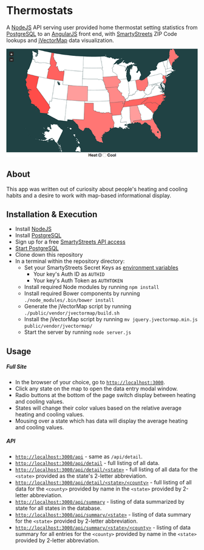 # Thermostats
A [NodeJS](https://nodejs.org/) API serving user provided home thermostat setting statistics from [PostgreSQL](https://www.postgresql.org/) to an [AngularJS](https://angularjs.org/) front end, with [SmartyStreets](https://smartystreets.com/) ZIP Code lookups and [jVectorMap](http://jvectormap.com/) data visualization.

![thermostats screenshot](https://raw.githubusercontent.com/NewEvolution/thermostats/master/thermostats_screenshot.png)

## About
This app was written out of curiosity about people's heating and cooling habits and a desire to work with map-based informational display.

## Installation & Execution
- Install [NodeJS](https://nodejs.org)
- Install [PostgreSQL](https://www.postgresql.org/download/)
- Sign up for a free [SmartyStreets API access](https://smartystreets.com/signup)
- [Start PostgreSQL](https://www.postgresql.org/docs/9.1/static/server-start.html)
- Clone down this repository
- In a terminal within the repository directory:
  - Set your SmartyStreets Secret Keys as [environment variables](https://www.google.com/search?q=setting+environment+variables)
    - Your key's Auth ID as `AUTHID`
    - Your key's Auth Token as `AUTHTOKEN`
  - Install required Node modules by running `npm install`
  - Install required Bower components by running `./node_modules/.bin/bower install`
  - Generate the jVectorMap script by running `./public/vendor/jvectormap/build.sh`
  - Install the jVectorMap script by running `mv jquery.jvectormap.min.js public/vendor/jvectormap/`
  - Start the server by running `node server.js`

## Usage
##### Full Site
- In the browser of your choice, go to [`http://localhost:3000`](http://localhost:3000).
- Click any state on the map to open the data entry modal window.
- Radio buttons at the bottom of the page switch display between heating and cooling values.
- States will change their color values based on the relative average heating and cooling values.
- Mousing over a state which has data will display the average heating and cooling values.
##### API
- [`http://localhost:3000/api`](http://localhost:3000/api) - same as `/api/detail`.
- [`http://localhost:3000/api/detail`](http://localhost:3000/api/detail) - full listing of all data.
- [`http://localhost:3000/api/detail/<state>`](http://localhost:3000/api/detail/tn) - full listing of all data for the `<state>` provided as the state's 2-letter abbreviation.
- [`http://localhost:3000/api/detail/<state>/<county>`](http://localhost:3000/api/detail/tn/rutherford) - full listing of all data for the `<county>` provided by name in the `<state>` provided by 2-letter abbreviation.
- [`http://localhost:3000/api/summary`](http://localhost:3000/api/summary) - listing of data summarized by state for all states in the database.
- [`http://localhost:3000/api/summary/<state>`](http://localhost:3000/api/summary/tn) - listing of data summary for the `<state>` provided by 2-letter abbreviation.
- [`http://localhost:3000/api/summary/<state>/<county>`](http://localhost:3000/api/summary/tn/rutherford) - listing of data summary for all entries for the `<county>` provided by name in the `<state>` provided by 2-letter abbreviation.
